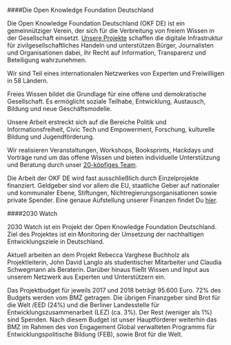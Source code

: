 ####Die Open Knowledge Foundation Deutschland

Die Open Knowledge Foundation Deutschland (OKF DE)  ist ein gemeinnütziger Verein, der sich für die Verbreitung von freiem Wissen in der Gesellschaft einsetzt. [Unsere Projekte](https://okfn.de/projekte/) schaffen die digitale Infrastruktur für zivilgesellschaftliches Handeln und unterstützen Bürger, Journalisten und Organisationen dabei, ihr Recht auf Information, Transparenz und Beteiligung wahrzunehmen.

Wir sind Teil eines internationalen Netzwerkes von Experten und Freiwilligen in 58 Ländern.

Freies Wissen bildet die Grundlage für eine offene und demokratische Gesellschaft. Es ermöglicht soziale Teilhabe, Entwicklung, Austausch, Bildung und  neue Geschäftsmodelle.

Unsere Arbeit erstreckt sich auf die Bereiche Politik und Informationsfreiheit, Civic Tech und Empowerment, Forschung, kulturelle Bildung und Jugendförderung.

Wir realisieren Veranstaltungen, Workshops, Booksprints, Hackdays und Vorträge rund um das offene Wissen und bieten individuelle Unterstützung und Beratung durch unser [20-köpfiges Team](https://okfn.de/team/).

Die Arbeit der OKF DE wird fast ausschließlich durch Einzelprojekte finanziert. Geldgeber sind vor allem die EU, staatliche Geber auf nationaler und kommunaler Ebene, Stiftungen, Nichtregierungsorganisationen sowie private Spender. Eine genaue Aufstellung unserer Finanzen findet Du [hier](http://okfn.de/verein/).

####2030 Watch

2030 Watch ist ein Projekt der Open Knowledge Foundation Deutschland. Ziel des Projektes ist ein Monitoring der Umsetzung der nachhaltigen Entwicklungsziele in Deutschland.

Aktuell arbeiten an dem Projekt Rebecca Varghese Buchholz als Projektleiterin, John David Langlo als studentischer Mitarbeiter und Claudia Schwegmann als Beraterin. Darüber hinaus fließt Wissen und Input aus unserem Netzwerk aus Experten und Unterstützern ein.

Das Projektbudget für jeweils 2017 und 2018 beträgt 95.600 Euro. 72% des Budgets werden vom BMZ getragen. Die übrigen Finanzgeber sind Brot für die Welt /EED (24%) und die Berliner Landesstelle für Entwicklungszusammenarbeit (LEZ) (ca. 3%). Der Rest (weniger als 1%) sind Spenden. Nach diesem Budget ist unser Hauptförderer weiterhin das BMZ im Rahmen des von Engagement Global verwalteten Programms für Entwicklungspolitische Bildung (FEB), sowie Brot für die Welt.
